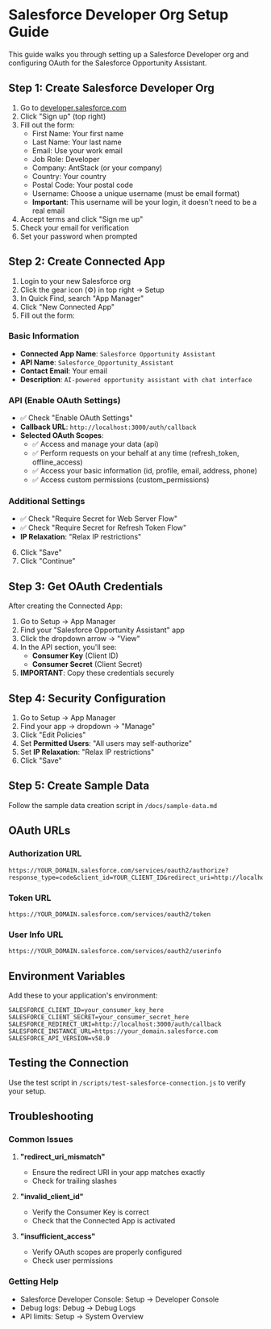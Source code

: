 # Salesforce Developer Org Setup Guide

This guide walks you through setting up a Salesforce Developer org and configuring OAuth for the Salesforce Opportunity Assistant.

## Step 1: Create Salesforce Developer Org

1. Go to [developer.salesforce.com](https://developer.salesforce.com/)
2. Click "Sign up" (top right)
3. Fill out the form:
   - First Name: Your first name
   - Last Name: Your last name
   - Email: Use your work email
   - Job Role: Developer
   - Company: AntStack (or your company)
   - Country: Your country
   - Postal Code: Your postal code
   - Username: Choose a unique username (must be email format)
   - **Important**: This username will be your login, it doesn't need to be a real email
4. Accept terms and click "Sign me up"
5. Check your email for verification
6. Set your password when prompted

## Step 2: Create Connected App

1. Login to your new Salesforce org
2. Click the gear icon (⚙️) in top right → Setup
3. In Quick Find, search "App Manager"
4. Click "New Connected App"
5. Fill out the form:

### Basic Information
- **Connected App Name**: `Salesforce Opportunity Assistant`
- **API Name**: `Salesforce_Opportunity_Assistant`
- **Contact Email**: Your email
- **Description**: `AI-powered opportunity assistant with chat interface`

### API (Enable OAuth Settings)
- ✅ Check "Enable OAuth Settings"
- **Callback URL**: `http://localhost:3000/auth/callback`
- **Selected OAuth Scopes**:
  - ✅ Access and manage your data (api)
  - ✅ Perform requests on your behalf at any time (refresh_token, offline_access)
  - ✅ Access your basic information (id, profile, email, address, phone)
  - ✅ Access custom permissions (custom_permissions)

### Additional Settings
- ✅ Check "Require Secret for Web Server Flow"
- ✅ Check "Require Secret for Refresh Token Flow"
- **IP Relaxation**: "Relax IP restrictions"

6. Click "Save"
7. Click "Continue"

## Step 3: Get OAuth Credentials

After creating the Connected App:

1. Go to Setup → App Manager
2. Find your "Salesforce Opportunity Assistant" app
3. Click the dropdown arrow → "View"
4. In the API section, you'll see:
   - **Consumer Key** (Client ID)
   - **Consumer Secret** (Client Secret)
5. **IMPORTANT**: Copy these credentials securely

## Step 4: Security Configuration

1. Go to Setup → App Manager
2. Find your app → dropdown → "Manage"
3. Click "Edit Policies"
4. Set **Permitted Users**: "All users may self-authorize"
5. Set **IP Relaxation**: "Relax IP restrictions"
6. Click "Save"

## Step 5: Create Sample Data

Follow the sample data creation script in `/docs/sample-data.md`

## OAuth URLs

### Authorization URL
```
https://YOUR_DOMAIN.salesforce.com/services/oauth2/authorize?response_type=code&client_id=YOUR_CLIENT_ID&redirect_uri=http://localhost:3000/auth/callback&scope=api%20refresh_token%20offline_access
```

### Token URL
```
https://YOUR_DOMAIN.salesforce.com/services/oauth2/token
```

### User Info URL
```
https://YOUR_DOMAIN.salesforce.com/services/oauth2/userinfo
```

## Environment Variables

Add these to your application's environment:

```env
SALESFORCE_CLIENT_ID=your_consumer_key_here
SALESFORCE_CLIENT_SECRET=your_consumer_secret_here
SALESFORCE_REDIRECT_URI=http://localhost:3000/auth/callback
SALESFORCE_INSTANCE_URL=https://your_domain.salesforce.com
SALESFORCE_API_VERSION=v58.0
```

## Testing the Connection

Use the test script in `/scripts/test-salesforce-connection.js` to verify your setup.

## Troubleshooting

### Common Issues

1. **"redirect_uri_mismatch"**
   - Ensure the redirect URI in your app matches exactly
   - Check for trailing slashes

2. **"invalid_client_id"**
   - Verify the Consumer Key is correct
   - Check that the Connected App is activated

3. **"insufficient_access"**
   - Verify OAuth scopes are properly configured
   - Check user permissions

### Getting Help

- Salesforce Developer Console: Setup → Developer Console
- Debug logs: Debug → Debug Logs
- API limits: Setup → System Overview
